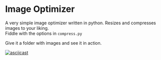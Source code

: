 # Image Optimizer

A very simple image optimizer written in python.
Resizes and compresses images to your liking. \
Fiddle with the options in `compress.py`

Give it a folder with images and see it in action.

[![asciicast](https://asciinema.org/a/Brc2KniBJUgyOH2JqILMvtHzd.svg)](https://asciinema.org/a/Brc2KniBJUgyOH2JqILMvtHzd)
